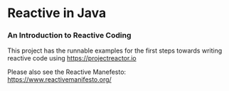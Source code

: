 # Reactive in Java

### An Introduction to Reactive Coding

This project has the runnable examples for the first steps towards writing reactive code using https://projectreactor.io

Please also see the Reactive Manefesto: https://www.reactivemanifesto.org/
